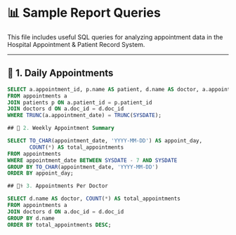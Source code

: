 # 📊 Sample Report Queries

This file includes useful SQL queries for analyzing appointment data in the Hospital Appointment & Patient Record System.

---

## 📅 1. Daily Appointments

```sql
SELECT a.appointment_id, p.name AS patient, d.name AS doctor, a.appointment_date, a.description
FROM appointments a
JOIN patients p ON a.patient_id = p.patient_id
JOIN doctors d ON a.doc_id = d.doc_id
WHERE TRUNC(a.appointment_date) = TRUNC(SYSDATE);

## 📆 2. Weekly Appointment Summary

SELECT TO_CHAR(appointment_date, 'YYYY-MM-DD') AS appoint_day,
       COUNT(*) AS total_appointments
FROM appointments
WHERE appointment_date BETWEEN SYSDATE - 7 AND SYSDATE
GROUP BY TO_CHAR(appointment_date, 'YYYY-MM-DD')
ORDER BY appoint_day;

## 👨‍⚕️ 3. Appointments Per Doctor

SELECT d.name AS doctor, COUNT(*) AS total_appointments
FROM appointments a
JOIN doctors d ON a.doc_id = d.doc_id
GROUP BY d.name
ORDER BY total_appointments DESC;
